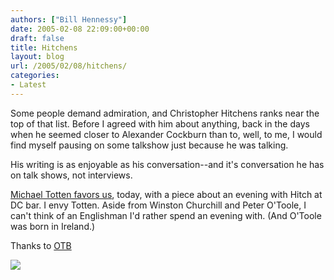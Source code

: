 ```yaml
---
authors: ["Bill Hennessy"]
date: 2005-02-08 22:09:00+00:00
draft: false
title: Hitchens
layout: blog
url: /2005/02/08/hitchens/
categories:
- Latest
---
```


Some people demand admiration, and Christopher Hitchens ranks near the top of that list. Before I agreed with him about anything, back in the days when he seemed closer to Alexander Cockburn than to, well, to me, I would find myself pausing on some talkshow just because he was talking.




His writing is as enjoyable as his conversation--and it's conversation he has on talk shows, not interviews.




[Michael Totten favors us](https://www.michaeltotten.com/archives/000730.html), today, with a piece about an evening with Hitch at DC bar. I envy Totten. Aside from Winston Churchill and Peter O'Toole, I can't think of an Englishman I'd rather spend an evening with. (And O'Toole was born in Ireland.)




Thanks to [OTB](https://www.outsidethebeltway.com/archives/9183)

![](https://blog.billhennessy.com/aggbug.aspx?PostID=1038)

